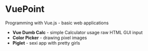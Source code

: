# VuePoint
Programming with Vue.js - basic web applications

* **Vue Dumb Calc** - simple Calculator usage raw HTML GUI input 
* **Color Picker** - drawing pixel images
* **Piglet** - sexi app with pretty girls 